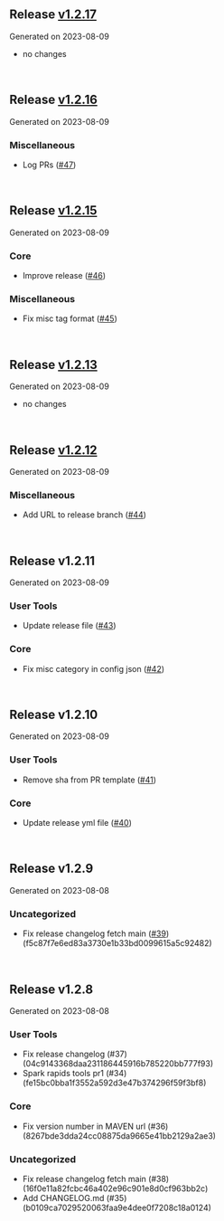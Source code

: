 
<br/>

## Release [v1.2.17](https://github.com/parthosa/spark-rapids-tools/tree/v1.2.17)
Generated on 2023-08-09
- no changes
<br/>

## Release [v1.2.16](https://github.com/parthosa/spark-rapids-tools/tree/v1.2.16)
Generated on 2023-08-09
### Miscellaneous

- Log PRs ([#47](https://github.com/parthosa/spark-rapids-tools/pull/47))


<br/>

## Release [v1.2.15](https://github.com/parthosa/spark-rapids-tools/tree/v1.2.15)
Generated on 2023-08-09
### Core

- Improve release ([#46](https://github.com/parthosa/spark-rapids-tools/pull/46))

### Miscellaneous

- Fix misc tag format ([#45](https://github.com/parthosa/spark-rapids-tools/pull/45))

<br/>

## Release [v1.2.13](https://github.com/parthosa/spark-rapids-tools/tree/v1.2.13)
Generated on 2023-08-09
- no changes

<br/>

## Release [v1.2.12](https://github.com/parthosa/spark-rapids-tools/tree/v1.2.12)
Generated on 2023-08-09
### Miscellaneous

- Add URL to release branch ([#44](https://github.com/parthosa/spark-rapids-tools/pull/44))

<br/>

## Release v1.2.11
Generated on 2023-08-09
### User Tools

- Update release file ([#43](https://github.com/parthosa/spark-rapids-tools/pull/43))

### Core

- Fix misc category in config json ([#42](https://github.com/parthosa/spark-rapids-tools/pull/42))

<br/>

## Release v1.2.10
Generated on 2023-08-09
### User Tools

- Remove sha from PR template ([#41](https://github.com/parthosa/spark-rapids-tools/pull/41))

### Core

- Update release yml file ([#40](https://github.com/parthosa/spark-rapids-tools/pull/40))

<br/>

## Release v1.2.9
Generated on 2023-08-08


<h3>Uncategorized</h3>

- Fix release changelog fetch main ([#39](https://github.com/parthosa/spark-rapids-tools/pull/39)) (f5c87f7e6ed83a3730e1b33bd0099615a5c92482)
<br/>


## Release v1.2.8
Generated on 2023-08-08
### User Tools

- Fix release changelog (#37) (04c9143368daa231186445916b785220bb777f93)
- Spark rapids tools pr1 (#34) (fe15bc0bba1f3552a592d3e47b374296f59f3bf8)

### Core

- Fix version number in MAVEN url (#36) (8267bde3dda24cc08875da9665e41bb2129a2ae3)



<h3>Uncategorized</h3>

- Fix release changelog fetch main (#38) (16f0e11a82fcbc46a402e96c901e8d0cf963bb2c)
- Add CHANGELOG.md (#35) (b0109ca7029520063faa9e4dee0f7208c18a0124)
